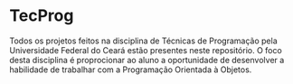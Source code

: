 # TecProg
Todos os projetos feitos na disciplina de Técnicas de Programação pela Universidade Federal do Ceará estão presentes neste repositório.
O foco desta disciplina é proprocionar ao aluno a oportunidade de desenvolver a habilidade de trabalhar com a Programação Orientada à Objetos.
